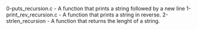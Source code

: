 0-puts_recursion.c - A function that prints a string followed by a new line
1-print_rev_recursion.c - A function that prints a string in reverse.
2-strlen_recursion - A function that returns the lenght of a string.
